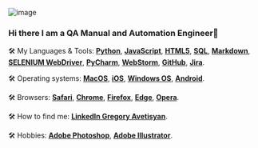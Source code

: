 ![image](https://user-images.githubusercontent.com/118332660/204694043-47bb629b-7102-49a7-8308-ada220619f74.png)

### Hi there I am a QA Manual and Automation Engineer👋

🛠️ My Languages & Tools: **[Python](https://www.python.org/)**, **[JavaScript](JavaScript.com)**, **[HTML5](https://html.com/)**, **[SQL]()**, **[Markdown](https://www.markdownguide.org/)**,  **[SELENIUM WebDriver](https://www.selenium.dev/documentation/webdriver/)**, **[PyCharm](https://www.jetbrains.com/pycharm/)**, **[WebStorm](https://www.jetbrains.com/webstorm/)**, **[GitHub](https://github.com/)**, **[Jira](https://www.atlassian.com/software/jira)**.

🛠️ Operating systems: **[MacOS](https://www.apple.com/macos/ventura/)**, **[iOS](https://www.apple.com/ios/ios-16/)**, **[Windows OS](https://www.microsoft.com/en-us/windows)**, **[Android](https://www.android.com/)**.

🛠️ Browsers: **[Safari](https://www.apple.com/safari/)**, **[Chrome](https://www.google.com/chrome/)**, **[Firefox](https://www.mozilla.org/en-US/)**, **[Edge](https://www.microsoft.com/en-us/edge?form=MM145U)**, **[Opera](https://www.opera.com/)**.


🛠️ How to find me: **[LinkedIn Gregory Avetisyan](https://www.linkedin.com/in/gregory-avetisyan/)**.


🛠️ Hobbies: **[Adobe Photoshop](https://www.adobe.com/products/photoshop.html)**, **[Adobe Illustrator](https://www.adobe.com/products/illustrator.html)**.


<!--
**gregory-avetis/gregory-avetis** is a ✨ _special_ ✨ repository because its `README.md` (this file) appears on your GitHub profile.

Here are some ideas to get you started:

- 🔭 I’m currently working on ...
- 🌱 I’m currently learning ...
- 👯 I’m looking to collaborate on ...
- 🤔 I’m looking for help with ...
- 💬 Ask me about ...
- 📫 How to reach me: ...
- 😄 Pronouns: ...
- ⚡ Fun fact: ...
-->
